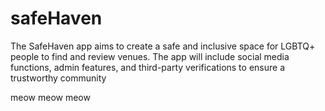 # safeHaven
The SafeHaven app aims to create a safe and inclusive space for LGBTQ+ people to find and review venues. The app will include social media functions, admin features, and third-party verifications to ensure a trustworthy community

meow meow
meow